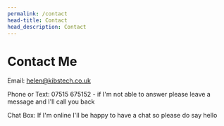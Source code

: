 ```yaml
---
permalink: /contact
head-title: Contact
head_description: Contact
---
```


# Contact Me

Email: <a href="mailto:helen@kibstech.co.uk">helen@kibstech.co.uk</a>

Phone or Text: 07515 675152 - if I'm not able to answer please leave a message and I'll call you back

Chat Box: If I'm online I'll be happy to have a chat so please do say hello

<div style="height:15rem"></div>
